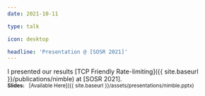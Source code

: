 ```yaml
---
date: 2021-10-11

type: talk

icon: desktop

headline: 'Presentation @ [SOSR 2021]'
---
```


I presented our results [TCP Friendly Rate-limiting]({{ site.baseurl }}/publications/nimble) at [SOSR 2021].
<br>
<small>**Slides:** &nbsp; [Available Here]({{ site.baseurl }}/assets/presentations/nimble.pptx)
